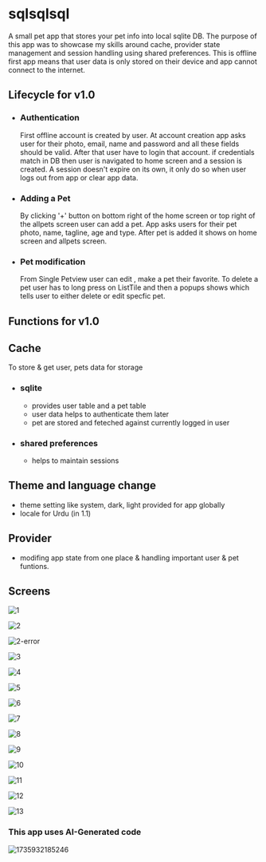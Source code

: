 # sqlsqlsql
A small pet app that stores your pet info into local sqlite DB. The purpose of this app was to showcase my skills around cache, provider state management and session handling using shared preferences.
This is offline first app means that user data is only stored on their device and app cannot connect to the internet.

## Lifecycle for v1.0
  - ### Authentication
    First offline account is created by user. At account creation app asks user for their photo, email, name and password and all these fields should be valid. After that user have to login that account. if credentials match in DB then
    user is navigated to home screen and a session is created. A session doesn't expire on its own, it only do so when user logs out from app or clear app data.
  - ### Adding a Pet
    By clicking '+' button on bottom right of the home screen or top right of the allpets screen user can add a pet. App asks users for their pet photo, name, tagline, age and type. After pet is added it shows on home screen and allpets
    screen.
  - ### Pet modification
    From Single Petview user can edit , make a pet their favorite. To delete a pet user has to long press on ListTile and then a popups shows which tells user to either delete or edit specfic pet.

## Functions for v1.0
## Cache
To store & get user, pets data for storage
  - ### sqlite
    - provides user table and a pet table
    - user data helps to authenticate them later
    - pet are stored and feteched against currently logged in user
  - ### shared preferences
    - helps to maintain sessions
## Theme and language change
  - theme setting like system, dark, light provided for app globally
  - locale for Urdu (in 1.1)
## Provider
  - modifing app state from one place & handling important user & pet funtions.
## Screens

![1](https://github.com/user-attachments/assets/9beb014e-e831-4773-bceb-eb38eeb9ba69)

![2](https://github.com/user-attachments/assets/1f49cb74-f9e8-469d-ad6c-008842f99a16)

![2-error](https://github.com/user-attachments/assets/1596e5a9-8d93-44da-a978-c51dea89d8a6)

![3](https://github.com/user-attachments/assets/81518f72-8c14-45e4-9bcf-418dd463f1c7)

![4](https://github.com/user-attachments/assets/3ef139ae-b187-43b6-a902-b85cbba9a8c0)

![5](https://github.com/user-attachments/assets/038797ee-b055-436e-970f-f1406e328e12)

![6](https://github.com/user-attachments/assets/94a3aff2-dade-4e08-a0c5-45166e16df7f)

![7](https://github.com/user-attachments/assets/2b68170b-f373-44e8-9697-6862c339af73)

![8](https://github.com/user-attachments/assets/2b0db932-21a4-4481-a26f-2f8c3d42e405)

![9](https://github.com/user-attachments/assets/45e9912e-2985-4e0d-9be3-bcbb8dfff960)

![10](https://github.com/user-attachments/assets/cbc69f17-d809-4d32-a4d1-14257b4165bd)

![11](https://github.com/user-attachments/assets/357c5f89-4240-4e37-b6f9-7daad8ac3f05)

![12](https://github.com/user-attachments/assets/950540d0-2b0e-4df7-adbd-b2fa5f3f739c)

![13](https://github.com/user-attachments/assets/bea1f871-0204-48fa-a6d3-e7324285dbe2)


### This app uses AI-Generated code
![1735932185246](https://github.com/user-attachments/assets/b43b8e52-25fc-4bf8-84e9-1de2ae44b9f3)
